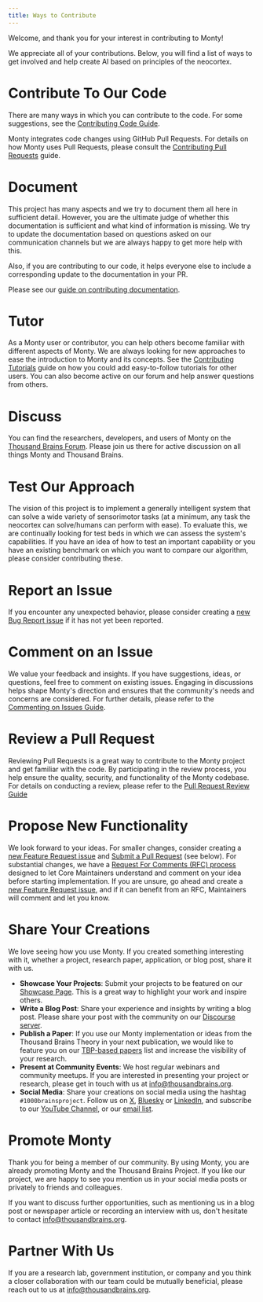 ```yaml
---
title: Ways to Contribute
---
```


Welcome, and thank you for your interest in contributing to Monty!

We appreciate all of your contributions. Below, you will find a list of ways to get involved and help create AI based on principles of the neocortex.


# Contribute To Our Code

There are many ways in which you can contribute to the code. For some suggestions, see the [Contributing Code Guide](ways-to-contribute-to-code.md).

Monty integrates code changes using GitHub Pull Requests. For details on how Monty uses Pull Requests, please consult the [Contributing Pull Requests](ways-to-contribute-to-code.md) guide.

# Document

This project has many aspects and we try to document them all here in sufficient detail. However, you are the ultimate judge of whether this documentation is sufficient and what kind of information is missing. We try to update the documentation based on questions asked on our communication channels but we are always happy to get more help with this. 

Also, if you are contributing to our code, it helps everyone else to include a corresponding update to the documentation in your PR.

Please see our [guide on contributing documentation](documentation.md).

# Tutor

As a Monty user or contributor, you can help others become familiar with different aspects of Monty. We are always looking for new approaches to ease the introduction to Monty and its concepts. See the [Contributing Tutorials](contributing-tutorials.md) guide on how you could add easy-to-follow tutorials for other users. You can also become active on our forum and help answer questions from others.

# Discuss

You can find the researchers, developers, and users of Monty on the [Thousand Brains Forum](https://thousandbrains.discourse.group/). Please join us there for active discussion on all things Monty and Thousand Brains.

# Test Our Approach

The vision of this project is to implement a generally intelligent system that can solve a wide variety of sensorimotor tasks (at a minimum, any task the neocortex can solve/humans can perform with ease). To evaluate this, we are continually looking for test beds in which we can assess the system's capabilities. If you have an idea of how to test an important capability or you have an existing benchmark on which you want to compare our algorithm, please consider contributing these. 

# Report an Issue

If you encounter any unexpected behavior, please consider creating a [new Bug Report issue](https://github.com/thousandbrainsproject/tbp.monty/issues/new?template=01_bug_report.yml)  if it has not yet been reported.

# Comment on an Issue

We value your feedback and insights. If you have suggestions, ideas, or questions, feel free to comment on existing issues. Engaging in discussions helps shape Monty's direction and ensures that the community's needs and concerns are considered. For further details, please refer to the [Commenting on Issues Guide](comment-on-issues.md).

# Review a Pull Request

Reviewing Pull Requests is a great way to contribute to the Monty project and get familiar with the code. By participating in the review process, you help ensure the quality, security, and functionality of the Monty codebase. For details on conducting a review, please refer to the [Pull Request Review Guide](pull-requests/reviewing-a-pull-request.md)

# Propose New Functionality

We look forward to your ideas. For smaller changes, consider creating a [new Feature Request issue](https://github.com/thousandbrainsproject/tbp.monty/issues/new?template=02_feature_request.yml) and [Submit a Pull Request](pull-requests.md) (see below). For substantial changes, we have a [Request For Comments (RFC) process](request-for-comments-rfc.md) designed to let Core Maintainers understand and comment on your idea before starting implementation. If you are unsure, go ahead and create a [new Feature Request issue](https://github.com/thousandbrainsproject/tbp.monty/issues/new?template=02_feature_request.yml), and if it can benefit from an RFC, Maintainers will comment and let you know.

# Share Your Creations

We love seeing how you use Monty. If you created something interesting with it, whether a project, research paper, application, or blog post, share it with us.

- **Showcase Your Projects**: Submit your projects to be featured on our [Showcase Page](../community/project-showcase.md). This is a great way to highlight your work and inspire others.
- **Write a Blog Post**: Share your experience and insights by writing a blog post. Please share your post with the community on our [Discourse server](https://thousandbrains.discourse.group/).
- **Publish a Paper**: If you use our Monty implementation or ideas from the Thousand Brains Theory in your next publication, we would like to feature you on our [TBP-based papers](../community/tbp-based-papers.md) list and increase the visibility of your research.
- **Present at Community Events**: We host regular webinars and community meetups. If you are interested in presenting your project or research, please get in touch with us at [info@thousandbrains.org](mailto:info@thousandbrains.org).
- **Social Media**: Share your creations on social media using the hashtag `#1000brainsproject`. Follow us on [X](https://x.com/1000brainsproj), [Bluesky](https://bsky.app/profile/thousandbrains.org) or [LinkedIn](https://www.linkedin.com/company/thousand-brains-project/), and subscribe to our [YouTube Channel](https://www.youtube.com/@thousandbrainsproject), or our [email list](https://thousandbrains.org/#newsletter).

# Promote Monty

Thank you for being a member of our community. By using Monty, you are already promoting Monty and the Thousand Brains Project. If you like our project, we are happy to see you mention us in your social media posts or privately to friends and colleagues.

If you want to discuss further opportunities, such as mentioning us in a blog post or newspaper article or recording an interview with us, don't hesitate to contact [info@thousandbrains.org](mailto:info@thousandbrains.org).

# Partner With Us

If you are a research lab, government institution, or company and you think a closer collaboration with our team could be mutually beneficial, please reach out to us at [info@thousandbrains.org](mailto:info@thousandbrains.org).